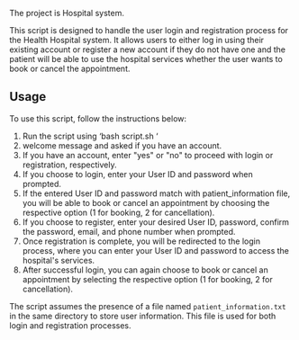The project is Hospital system.

This script is designed to handle the user login and registration process for the Health Hospital system. It allows users to either log in using their existing account or register a new account if they do not have one and the patient will be able to use the hospital services whether the user wants to book or cancel the appointment.

## Usage

To use this script, follow the instructions below:

1. Run the script using ‘bash script.sh ‘
2. welcome message and asked if you have an account.
3. If you have an account, enter "yes" or "no" to proceed with login or registration, respectively.
4. If you choose to login, enter your User ID and password when prompted.
5. If the entered User ID and password match with patient_information file, you will be able to book or cancel an appointment by choosing the respective option (1 for booking, 2 for cancellation).
6. If you choose to register, enter your desired User ID, password, confirm the password, email, and phone number when prompted.
7. Once registration is complete, you will be redirected to the login process, where you can enter your User ID and password to access the hospital's services.
8. After successful login, you can again choose to book or cancel an appointment by selecting the respective option (1 for booking, 2 for cancellation).

The script assumes the presence of a file named `patient_information.txt` in the same directory to store user information. This file is used for both login and registration processes.

